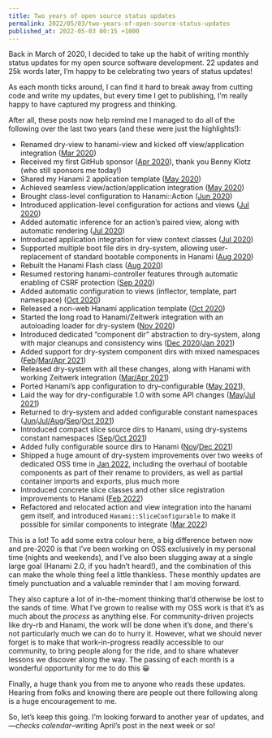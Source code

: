 ```yaml
---
title: Two years of open source status updates
permalink: 2022/05/03/two-years-of-open-source-status-updates
published_at: 2022-05-03 00:15 +1000
---
```


Back in March of 2020, I decided to take up the habit of writing monthly status updates for my open source software development. 22 updates and 25k words later, I’m happy to be celebrating two years of status updates!

As each month ticks around, I can find it hard to break away from cutting code and write my updates, but every time I get to publishing, I’m really happy to have captured my progress and thinking.

After all, these posts now help remind me I managed to do all of the following over the last two years (and these were just the highlights!):

- Renamed dry-view to hanami-view and kicked off view/application integration ([Mar 2020](/writing/2020/03/27/open-source-status-update-march-2020))
- Received my first GitHub sponsor ([Apr 2020](/writing/2020/04/30/open-source-status-update-april-2020)), thank you Benny Klotz (who still sponsors me today!)
- Shared my Hanami 2 application template ([May 2020](/writing/2020/05/07/sharing-my-hanami-2-application-template))
- Achieved seamless view/action/application integration ([May 2020](/writing/2020/06/01/open-source-status-update-may-2020))
- Brought class-level configuration to Hanami::Action ([Jun 2020](/writing/2020/06/28/open-source-status-update-june-2020))
- Introduced application-level configuration for actions and views ([Jul 2020](/writing/2020/08/03/open-source-status-update-july-2020))
- Added automatic inference for an action’s paired view, along with automatic rendering ([Jul 2020](/writing/2020/08/03/open-source-status-update-july-2020))
- Introduced application integration for view context classes ([Jul 2020](/writing/2020/08/03/open-source-status-update-july-2020))
- Supported multiple boot file dirs in dry-system, allowing user-replacement of standard bootable components in Hanami ([Aug 2020](/writing/2020/08/31/open-source-status-update-august-2020))
- Rebuilt the Hanami Flash class ([Aug 2020](/writing/2020/08/31/open-source-status-update-august-2020))
- Resumed restoring hanami-controller features through automatic enabling of CSRF protection ([Sep 2020](/writing/2020/10/06/open-source-status-update-september-2020))
- Added automatic configuration to views (inflector, template, part namespace) ([Oct 2020](/writing/2020/11/03/open-source-status-update-october-2020))
- Released a non-web Hanami application template ([Oct 2020](/writing/2020/11/03/open-source-status-update-october-2020))
- Started the long road to Hanami/Zeitwerk integration with an autoloading loader for dry-system ([Nov 2020](/writing/2020/12/07/open-source-status-update-november-2020))
- Introduced dedicated “component dir” abstraction to dry-system, along with major cleanups and consistency wins ([Dec 2020](/writing/2021/01/06/open-source-status-update-december-2020)/[Jan 2021](/writing/2021/02/01/open-source-status-update-january-2021))
- Added support for dry-system component dirs with mixed namespaces ([Feb](/writing/2021/03/09/open-source-status-update-february-2021)/[Mar/Apr 2021](/writing/2021/05/10/open-source-status-update-march-april-2021))
- Released dry-system with all these changes, along with Hanami with working Zeitwerk integration ([Mar/Apr 2021](/writing/2021/05/10/open-source-status-update-march-april-2021))
- Ported Hanami’s app configuration to dry-configurable ([May 2021](/writing/2021/06/08/open-source-status-update-may-2021)),
- Laid the way for dry-configurable 1.0 with some API changes ([May](/writing/2021/06/08/open-source-status-update-may-2021)/[Jul 2021](/writing/2021/09/06/open-source-status-update-july-august-2021))
- Returned to dry-system and added configurable constant namespaces ([Jun](/writing/2021/07/11/open-source-status-update-june-2021)/[Jul/Aug](/writing/2021/09/06/open-source-status-update-july-august-2021)/[Sep](/writing/2021/10/11/open-source-status-update-september-2021)/[Oct 2021](/writing/2021/11/15/open-source-status-update-october-2021))
- Introduced compact slice source dirs to Hanami, using dry-systems constant namespaces ([Sep](/writing/2021/10/11/open-source-status-update-september-2021)/[Oct 2021](/writing/2021/11/15/open-source-status-update-october-2021))
- Added fully configurable source dirs to Hanami ([Nov](/writing/2021/12/13/open-source-status-update-november-2021)/[Dec 2021](/writing/2022/02/14/open-source-status-update-december-2021-january-2022))
- Shipped a huge amount of dry-system improvements over two weeks of dedicated OSS time in [Jan 2022](/writing/2022/02/14/open-source-status-update-december-2021-january-2022), including the overhaul of bootable components as part of their rename to providers, as well as partial container imports and exports, plus much more
- Introduced concrete slice classes and other slice registration improvements to Hanami ([Feb 2022](/writing/2022/03/19/open-source-status-update-february-2022))
- Refactored and relocated action and view integration into the hanami gem itself, and introduced `Hanami::SliceConfigurable` to make it possible for similar components to integrate ([Mar 2022](/writing/2022/04/10/open-source-status-update-march-2022))

This is a lot! To add some extra colour here, a big difference betwen now and pre-2020 is that I’ve been working on OSS exclusively in my personal time (nights and weekends), and I’ve also been slugging away at a single large goal (Hanami 2.0, if you hadn’t heard!), and the combination of this can make the whole thing feel a little thankless. These monthly updates are timely punctuation and a valuable reminder that I am moving forward.

They also capture a lot of in-the-moment thinking that’d otherwise be lost to the sands of time. What I’ve grown to realise with my OSS work is that it’s as much about the _process_ as anything else. For community-driven projects like dry-rb and Hanami, the work will be done when it’s done, and there's not particularly much we can do to hurry it. However, what we should never forget is to make that work-in-progress readily accessible to our community, to bring people along for the ride, and to share whatever lessons we discover along the way. The passing of each month is a wonderful opportunity for me to do this 😀

Finally, a huge thank you from me to anyone who reads these updates. Hearing from folks and knowing there are people out there following along is a huge encouragement to me.

So, let’s keep this going. I’m looking forward to another year of updates, and—_checks calendar_–writing April’s post in the next week or so!
